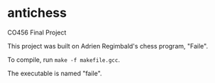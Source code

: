 # antichess
CO456 Final Project

This project was built on Adrien Regimbald's chess program, "Faile". 

To compile, run ```make -f makefile.gcc```.

The executable is named "faile". 

